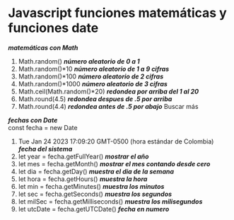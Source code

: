 # Javascript funciones matemáticas y funciones date
***matemáticas con Math***  

1. Math.random() ***número aleatorio de 0 a 1***
2. Math.random()*10 ***número aleatorio de 1 a 9 cifras***  
3. Math.random()*100 ***número aleatorio de 2 cifras***  
4. Math.random()*1000 ***número aleatorio de 3 cifras***  
5. Math.ceil(Math.random()*20) ***redondea por arriba del 1 al 20***
6. Math.round(4.5) ***redondea despues de .5 por arriba***
7. Math.round(4.4) ***redondea antes de .5 por abajo***
Buscar más  

***fechas con Date***  
const fecha = new Date  

1. Tue Jan 24 2023 17:09:20 GMT-0500 (hora estándar de Colombia) ***fecha del sistema***
2. let year = fecha.getFullYear() ***mostrar el año***
3. let mes = fecha.getMonth() ***mostrar el mes contando desde cero***
4. let dia = fecha.getDay() ***muestra el dia de la semana***
5. let hora = fecha.getHours() ***muestra la hora***
6. let min = fecha.getMinutes() ***muestra los minutos***
7. let sec = fecha.getSeconds() ***muestra los segundos***
8. let milSec = fecha.getMilliseconds() ***muestra los milisegundos***
9. let utcDate = fecha.getUTCDate() ***fecha en numero***